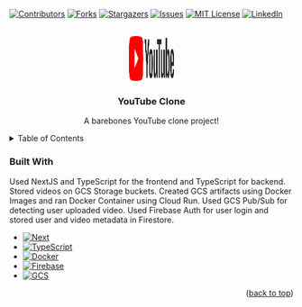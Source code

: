 <!-- PROJECT SHIELDS -->
[![Contributors][contributors-shield]][contributors-url]
[![Forks][forks-shield]][forks-url]
[![Stargazers][stars-shield]][stars-url]
[![Issues][issues-shield]][issues-url]
[![MIT License][license-shield]][license-url]
[![LinkedIn][linkedin-shield]][linkedin-url]

<br />

<div>
    <div align="center">
      <a href="https://github.com/rhinejoel/youtube-clone">
        <img src="yt-web-client/public/youtube-logo.svg" alt="Logo" width="80" height="80">
      </a>
    <h3 align = "center"> YouTube Clone </h3>
    <p align = "center"> A barebones YouTube clone project! </p>
</div>

<!-- TABLE OF CONTENTS -->
<details>
  <summary>Table of Contents</summary>
  <ol>
    <li><a href="#built-with">Built With</a></li>
    <li><a href="#license">License</a></li>
    <li><a href="#contact">Contact</a></li>
    <li><a href="#acknowledgments">Acknowledgments</a></li>
  </ol>
</details>


### Built With
Used NextJS and TypeScript for the frontend and TypeScript for backend. Stored videos on GCS Storage buckets. Created GCS artifacts using Docker Images and ran Docker Container using Cloud Run. Used GCS Pub/Sub for detecting user uploaded video. Used Firebase Auth for user login and stored user and video metadata in Firestore.

* [![Next][Next.js]][Next-url]
* [![TypeScript][TypeScript]][TypeScript-url]
* [![Docker][Docker]][Docker-url]
* [![Firebase][Firebase]][Firebase-url]
* [![GCS][GCS]][GCS-url]

<p align="right">(<a href="#readme-top">back to top</a>)</p>
    

<!-- MARKDOWN LINKS & IMAGES -->
<!-- https://www.markdownguide.org/basic-syntax/#reference-style-links -->
[contributors-shield]: https://img.shields.io/github/contributors/rhinejoel/youtube-clone.svg?style=for-the-badge
[contributors-url]: https://github.com/rhinejoel/youtube-clone/graphs/contributors
[forks-shield]: https://img.shields.io/github/forks/rhinejoel/youtube-clone.svg?style=for-the-badge
[forks-url]: https://github.com/rhinejoel/youtube-clone/network/members
[stars-shield]: https://img.shields.io/github/stars/rhinejoel/youtube-clone.svg?style=for-the-badge
[stars-url]: https://github.com/rhinejoel/youtube-clone/stargazers
[issues-shield]: https://img.shields.io/github/issues/rhinejoel/youtube-clone.svg?style=for-the-badge
[issues-url]: https://github.com/rhinejoel/youtube-clone/issues
[license-shield]: https://img.shields.io/github/license/rhinejoel/youtube-clone.svg?style=for-the-badge
[license-url]: https://github.com/othneildrew/Best-README-Template/blob/master/LICENSE.txt
[linkedin-shield]: https://img.shields.io/badge/-LinkedIn-black.svg?style=for-the-badge&logo=linkedin&colorB=555
[linkedin-url]: https://linkedin.com/in/joel-rhine

[Next.js]: https://img.shields.io/badge/next.js-000000?style=for-the-badge&logo=nextdotjs&logoColor=white
[Next-url]: https://nextjs.org/
[TypeScript]: https://img.shields.io/badge/typescript-35495E?style=for-the-badge&logo=typescript&logoColor=4FC08D
[TypeScript-url]: https://www.typescriptlang.org
[Docker]: https://img.shields.io/badge/docker-20232A?style=for-the-badge&logo=docker&logoColor=61DAFB
[Docker-url]: https://www.docker.com
[Firebase]: https://img.shields.io/badge/firebase-DD0031?style=for-the-badge&logo=firebase&logoColor=white
[Firebase-url]: https://firebase.google.com
[GCS]: https://img.shields.io/badge/GCS-4A4A55?style=for-the-badge&logo=googlecloud&logoColor=FF3E00
[GCS-url]: https://svelte.dev/
